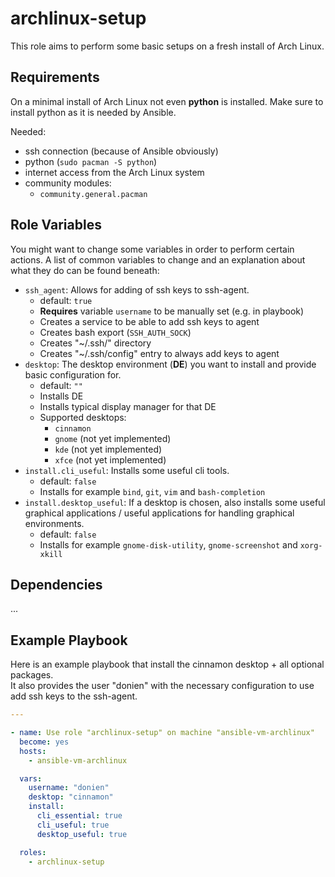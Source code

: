 archlinux-setup
=========

This role aims to perform some basic setups on a fresh install of Arch Linux.  

Requirements
------------

On a minimal install of Arch Linux not even **python** is installed. Make sure to install python as it is needed by Ansible.

Needed:

- ssh connection (because of Ansible obviously)
- python (`sudo pacman -S python`)
- internet access from the Arch Linux system
- community modules:
  - `community.general.pacman`

Role Variables
--------------

You might want to change some variables in order to perform certain actions. A list of common variables to change and an explanation about what they do can be found beneath:

- `ssh_agent`: Allows for adding of ssh keys to ssh-agent.
  - default: `true`
  - **Requires** variable `username` to be manually set (e.g. in playbook)
  - Creates a service to be able to add ssh keys to agent
  - Creates bash export (`SSH_AUTH_SOCK`)
  - Creates "~/.ssh/" directory
  - Creates "~/.ssh/config" entry to always add keys to agent
- `desktop`: The desktop environment (**DE**) you want to install and provide basic configuration for.
  - default: `""`
  - Installs DE
  - Installs typical display manager for that DE
  - Supported desktops:
    - `cinnamon`
    - `gnome` (not yet implemented)
    - `kde` (not yet implemented)
    - `xfce` (not yet implemented)
- `install.cli_useful`: Installs some useful cli tools.
  - default: `false`
  - Installs for example `bind`, `git`, `vim` and `bash-completion`
- `install.desktop_useful`: If a desktop is chosen, also installs some useful graphical applications / useful applications for handling graphical environments.
  - default: `false`
  - Installs for example `gnome-disk-utility`, `gnome-screenshot` and `xorg-xkill`

Dependencies
------------

...

Example Playbook
----------------

Here is an example playbook that install the cinnamon desktop + all optional packages.  
It also provides the user "donien" with the necessary configuration to use add ssh keys to the ssh-agent.  

```yml
---

- name: Use role "archlinux-setup" on machine "ansible-vm-archlinux"
  become: yes
  hosts:
    - ansible-vm-archlinux

  vars:
    username: "donien"
    desktop: "cinnamon"
    install:
      cli_essential: true
      cli_useful: true
      desktop_useful: true

  roles:
    - archlinux-setup

```
